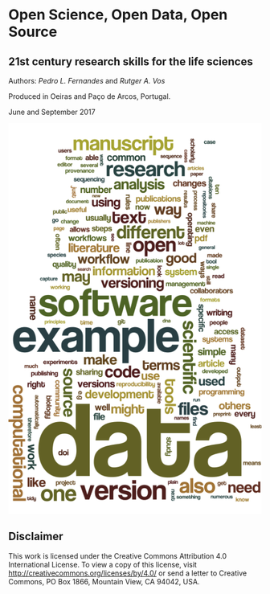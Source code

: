 Open Science, Open Data, Open Source
====================================

21st century research skills for the life sciences
--------------------------------------------------

Authors: _Pedro L. Fernandes_ and _Rutger A. Vos_

Produced in Oeiras and Paço de Arcos, Portugal.

June and September 2017

![Word cloud of terms in the text](wordle.png)

Disclaimer
----------

This work is licensed under the Creative Commons Attribution 4.0 International License. To view a copy of this license, visit http://creativecommons.org/licenses/by/4.0/ or send a letter to Creative Commons, PO Box 1866, Mountain View, CA 94042, USA.
